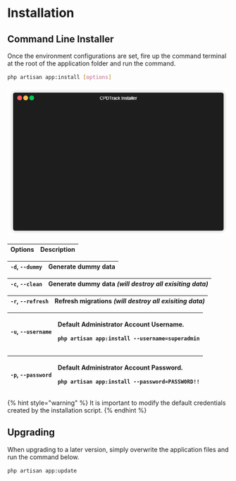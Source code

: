 # Installation

## Command Line Installer

Once the environment configurations are set, fire up the command terminal at the root of the application folder and run the command.

```bash
php artisan app:install [options]
```

![](../.gitbook/assets/install%20%281%29.gif)

| Options | Description |
| :--- | :--- |


| `-d`, `--dummy` | Generate dummy data |
| :--- | :--- |


| `-c`, `--clean` | Generate dummy data _\(will destroy all exisiting data\)_ |
| :--- | :--- |


| `-r`, `--refresh` | Refresh migrations _\(will destroy all exisiting data\)_ |
| :--- | :--- |


<table>
  <thead>
    <tr>
      <th style="text-align:left"><code>-u</code>, <code>--username</code>
      </th>
      <th style="text-align:left">
        <p>Default Administrator Account Username.</p>
        <p><code>php artisan app:install --username=superadmin</code>
        </p>
      </th>
    </tr>
  </thead>
  <tbody></tbody>
</table><table>
  <thead>
    <tr>
      <th style="text-align:left"><code>-p</code>, <code>--password</code>
      </th>
      <th style="text-align:left">
        <p>Default Administrator Account Password.</p>
        <p><code>php artisan app:install --password=PASSW0RD!!</code>
        </p>
      </th>
    </tr>
  </thead>
  <tbody></tbody>
</table>{% hint style="warning" %}
It is important to modify the default credentials created by the installation script.
{% endhint %}

## Upgrading

When upgrading to a later version, simply overwrite the application files and run the command below.

```bash
php artisan app:update
```

